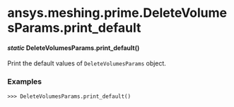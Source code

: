 # ansys.meshing.prime.DeleteVolumesParams.print_default

<a id="ansys.meshing.prime.DeleteVolumesParams.print_default"></a>

#### *static* DeleteVolumesParams.print_default()

Print the default values of `DeleteVolumesParams` object.

### Examples

```pycon
>>> DeleteVolumesParams.print_default()
```

<!-- !! processed by numpydoc !! -->

